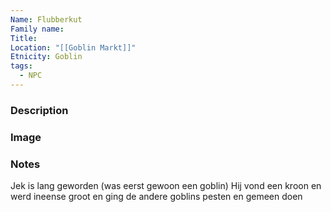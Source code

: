```yaml
---
Name: Flubberkut
Family name: 
Title: 
Location: "[[Goblin Markt]]"
Etnicity: Goblin
tags:
  - NPC
---
```



### Description


### Image


### Notes
Jek is lang geworden (was eerst gewoon een goblin) Hij vond een kroon en werd ineense groot en ging de andere goblins pesten en gemeen doen